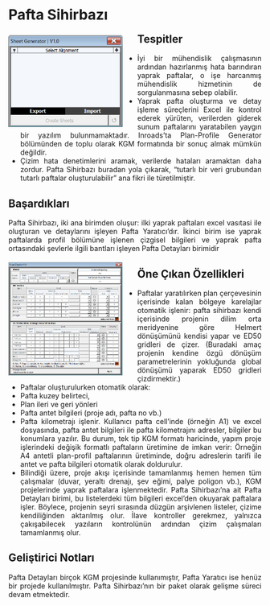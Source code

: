 # Pafta Sihirbazı

<div style="overflow: auto;">

  <img src="../_static/sheet_wizard_ui1.png" alt="Section Wizard UI" style="float: left; margin-right: 20px; margin-top: 5px; padding-right: 10px; max-width: 45%; height: auto;">

  
<div style="text-align: justify;">

<h2 style="margin-top: 0;">Tespitler</h2>

  - İyi bir mühendislik çalışmasının ardından hazırlanmış hata barındıran yaprak paftalar, o işe harcanmış mühendislik hizmetinin de sorgulanmasına sebep olabilir.
  - Yaprak pafta oluşturma ve detay işleme süreçlerini Excel ile kontrol ederek yürüten,  verilerden giderek sunum paftalarını yaratabilen yaygın bir yazılım bulunmamaktadır. Inroads’ta Plan-Profile Generator bölümünden de toplu olarak KGM formatında bir sonuç almak mümkün değildir.
  - Çizim hata denetimlerini aramak, verilerde hataları aramaktan daha zordur. Pafta Sihirbazı buradan yola çıkarak, “tutarlı bir veri grubundan tutarlı paftalar oluşturulabilir” ana fikri ile türetilmiştir.

 

  ## Başardıkları

Pafta Sihirbazı, iki ana birimden oluşur: ilki yaprak paftaları excel vasıtasi ile oluşturan ve  detaylarını işleyen Pafta Yaratıcı’dır. İkinci birim ise yaprak paftalarda profil bölümüne işlenen çizgisel bilgileri ve yaprak pafta ortasındaki şevlerle ilgili bantları işleyen Pafta Detayları birimidir

  <img src="../_static/sheet_wizard_ui2.png" alt="Section Wizard UI" style="float: left; margin-right: 20px; margin-top: 5px; padding-right: 10px; max-width: 45%; height: auto;">

## Öne Çıkan Özellikleri

  - Paftalar yaratılırken plan çerçevesinin içerisinde kalan bölgeye karelajlar otomatik işlenir: pafta sihirbazı kendi içerisinde projenin dilim orta meridyenine göre Helmert dönüşümünü kendisi yapar ve ED50 gridleri de çizer. (Buradaki amaç projenin kendine özgü dönüşüm parametrelerinin yokluğunda global dönüşümü yaparak ED50 gridleri çizdirmektir.)
  - Paftalar oluşturulurken otomatik olarak:
  - Pafta kuzey belirteci,  
  - Plan ileri ve geri yönleri
  - Pafta antet bilgileri (proje adı, pafta no vb.)
  - Pafta kilometrajı
işlenir. Kullanıcı pafta cell’inde (örneğin A1) ve excel dosyasında, pafta antet bilgileri ile pafta kilometrajını adresler, bilgiler bu konumlara yazılır. Bu durum, tek tip KGM formatı haricinde, yapım proje işlerindeki değişik formatlı paftaların üretimine de imkan verir: Örneğin A4 antetli plan-profil paftalarının üretiminde, doğru adreslerin tarifi ile antet ve pafta bilgileri otomatik olarak doldurulur.
  - Bilindiği üzere, proje akışı içerisinde tamamlanmış hemen hemen tüm çalışmalar  (duvar, yeraltı drenajı, şev eğimi, palye poligon vb.), KGM projelerinde yaprak paftalara işlenmektedir. Pafta Sihirbazı’na ait Pafta Detayları birimi, bu listelerdeki tüm bilgileri excel’den okuyarak paftalara işler. Böylece, projenin seyri sırasında düzgün arşivlenen listeler, çizime kendiliğinden aktarılmış olur. İlave kontroller gerekmez, yalnızca çakışabilecek yazıların kontrolünün ardından çizim çalışmaları tamamlanmış olur.


## Geliştirici Notları

Pafta Detayları birçok KGM projesinde kullanımıştır, Pafta Yaratıcı ise henüz bir projede kullanılmıştır. Pafta Sihirbazı’nın bir paket olarak gelişme süreci devam etmektedir.

</div>


</div>




